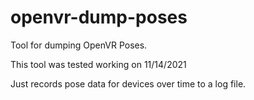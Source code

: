 # openvr-dump-poses

Tool for dumping OpenVR Poses.

This tool was tested working on 11/14/2021

Just records pose data for devices over time to a log file.
